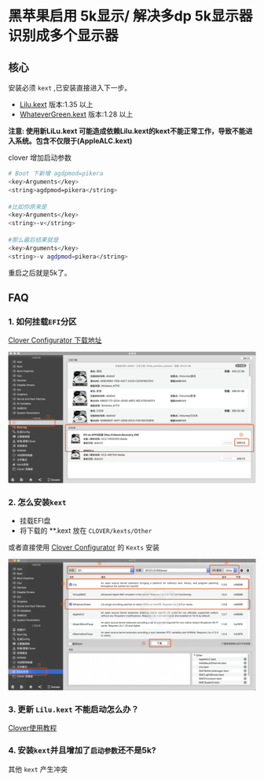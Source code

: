 # 黑苹果启用 5k显示/ 解决多dp 5k显示器识别成多个显示器

## 核心

安装必须 `kext` ,已安装直接进入下一步。

- [Lilu.kext](https://github.com/acidanthera/Lilu/releases)  版本:1.35 以上
- [WhateverGreen.kext](https://github.com/acidanthera/WhateverGreen/releases) 版本:1.28 以上

**注意: 使用新LiLu.kext 可能造成依赖Lilu.kext的kext不能正常工作，导致不能进入系统。包含不仅限于(AppleALC.kext)**

clover 增加启动参数

```bash
# Boot 下新增 agdpmod=pikera
<key>Arguments</key>
<string>agdpmod=pikera</string>

#比如你原来是
<key>Arguments</key>
<string>-v</string>

#那么最后结果就是
<key>Arguments</key>
<string>-v agdpmod=pikera</string>
```

重启之后就是5k了。

## FAQ

### 1. 如何挂载`EFI`分区

[Clover Configurator 下载地址](https://mackie100projects.altervista.org/download-clover-configurator/)

![使用clover Configurator挂载EFI分区](./step1.png)

### 2. 怎么安装`kext`

- 挂载EFI盘
- 将下载的 **.kext 放在 `CLOVER/kexts/Other`

或者直接使用 [Clover Configurator](https://mackie100projects.altervista.org/download-clover-configurator/)
的 `Kexts` 安装

![Kexts安装功能](./step2.png)

### 3. 更新 `Lilu.kext` 不能启动怎么办？

[Clover使用教程](https://blog.daliansky.net/clover-user-manual.html)

### 4. 安装`kext`并且增加了`启动参数`还不是5k?

其他 `kext` 产生冲突